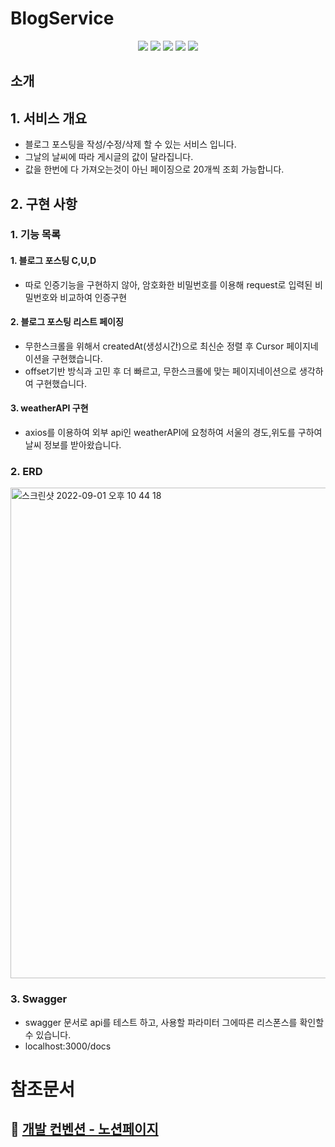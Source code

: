 # BlogService

<div align="center">
  <img src="https://img.shields.io/badge/node-16.17.0-339933?logo=node.js"> 
  <img src="https://img.shields.io/badge/NestJS-9.0.0-E0234E?logo=NestJS"> 
  <img src="https://img.shields.io/badge/TypeScript-4.4.5-3178C6?logo=typescript"> 
  <img src="https://img.shields.io/badge/Swagger-6.1.0-DC382D?logo=swagger"> 
  <img src="https://img.shields.io/badge/TypeORM-0.3.9-010101"> 
</div>

## 소개

## 1. 서비스 개요

- 블로그 포스팅을 작성/수정/삭제 할 수 있는 서비스 입니다.
- 그날의 날씨에 따라 게시글의 값이 달라집니다.
- 값을 한번에 다 가져오는것이 아닌 페이징으로 20개씩 조회 가능합니다.

## 2. 구현 사항

### 1. 기능 목록

#### 1. 블로그 포스팅 C,U,D
- 따로 인증기능을 구현하지 않아, 암호화한 비밀번호를 이용해 request로 입력된 비밀번호와 비교하여 인증구현

#### 2. 블로그 포스팅 리스트 페이징

- 무한스크롤을 위해서 createdAt(생성시간)으로 최신순 정렬 후 Cursor 페이지네이션을 구현했습니다.
- offset기반 방식과 고민 후 더 빠르고, 무한스크롤에 맞는 페이지네이션으로 생각하여 구현했습니다.

#### 3. weatherAPI 구현

- axios를 이용하여 외부 api인 weatherAPI에 요청하여 서울의 경도,위도를 구하여 날씨 정보를 받아왔습니다.

### 2. ERD

<img width="785" alt="스크린샷 2022-09-01 오후 10 44 18" src="https://user-images.githubusercontent.com/65529348/188864454-4552c9d0-86a1-4307-a660-814ee38933bb.png">
</br>

### 3. Swagger 
- swagger 문서로 api를 테스트 하고, 사용할 파라미터 그에따른 리스폰스를 확인할 수 있습니다.
- localhost:3000/docs

# 참조문서

## 📌 [개발 컨벤션 - 노션페이지](https://www.notion.so/devksanbal/9da9e2986a634b07a9615dd4298af006)